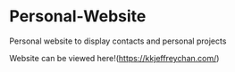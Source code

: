 # Personal-Website

Personal website to display contacts and personal projects

Website can be viewed here!(https://kkjeffreychan.com/)
